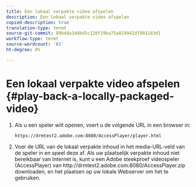```yaml
---
title: Een lokaal verpakte video afspelen
description: Een lokaal verpakte video afspelen
copied-description: true
translation-type: tm+mt
source-git-commit: 89bdda1d4bd5c126f19ba75a819942df901183d1
workflow-type: tm+mt
source-wordcount: '81'
ht-degree: 0%

---
```



# Een lokaal verpakte video afspelen {#play-back-a-locally-packaged-video}

1. Als u een speler wilt openen, voert u de volgende URL in een browser in:

   ```
   https://drmtest2.adobe.com:8080/AccessPlayer/player.html
   ```

1. Voer de URL van de lokaal verpakte inhoud in het media-URL-veld van de speler in en speel deze af.
Als uw plaatselijk verpakte inhoud niet bereikbaar van Internet is, kunt u een Adobe steekproef videospeler (AccessPlayer) van ht<span></span>tp://drmtest2.adobe.com:8080/AccessPlayer.zip downloaden, en het plaatsen op uw lokale Webserver om het te gebruiken.